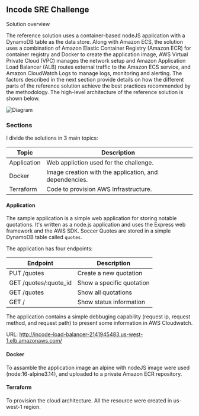 ## Incode SRE Challenge

Solution overview

The reference solution uses a container-based nodeJS application with a DynamoDB table as the data store. Along with Amazon ECS, the solution uses a combination of Amazon Elastic Container Registry (Amazon ECR) for container registry and Docker to create the application image, AWS Virtual Private Cloud (VPC) manages the network setup and Amazon Application Load Balancer (ALB) routes external traffic to the Amazon ECS service, and Amazon CloudWatch Logs to manage logs, monitoring and alerting. The factors described in the next section provide details on how the different parts of the reference solution achieve the best practices recommended by the methodology. The high-level architecture of the reference solution is shown below.

![Diagram](https://github.com/luiscelismx/incode-sre-challenge/blob/main/Architecture-Diagram.jpeg?raw=true)


### Sections
I divide the solutions in 3 main topics:

| Topic | Description |
| ---------------- | -------------------------------------------------------- |
| Application | Web appliction used for the challenge. |
| Docker | Image creation with the application, and dependencies. |
| Terraform | Code to provision AWS Infrastructure. |



#### Application

The sample application is a simple web application for storing notable quotations. It's written as a node.js application and uses the Express web framework and the AWS SDK. Soccer Quotes are stored in a simple DynamoDB table called `quotes`.

The application has four endpoints:

| Endpoint | Description |
| --- | --- |
| PUT /quotes | Create a new quotation |
| GET /quotes/:quote_id | Show a specific quotation |
| GET /quotes | Show all quotations |
| GET / | Show status information |

The application contains a simple debbuging capability (request ip, request method, and request path) to present some information in AWS Cloudwatch.

URL: http://incode-load-balancer-2141945483.us-west-1.elb.amazonaws.com/


#### Docker
To assamble the application image an alpine with nodeJS image were used (node:16-alpine3.14), and uploaded to a private Amazon ECR repository.


#### Terraform
To provision the cloud architecture. All the resource were created in us-west-1 region.
